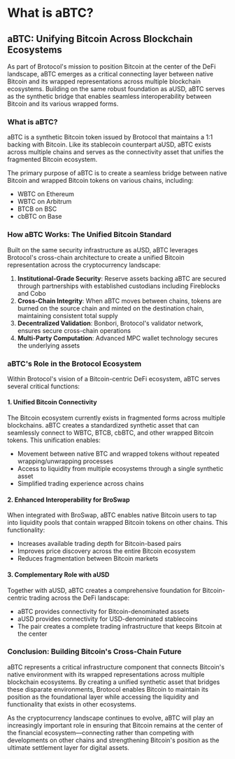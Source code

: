 # What is aBTC?

## aBTC: Unifying Bitcoin Across Blockchain Ecosystems

As part of Brotocol's mission to position Bitcoin at the center of the DeFi landscape, aBTC emerges as a critical connecting layer between native Bitcoin and its wrapped representations across multiple blockchain ecosystems. Building on the same robust foundation as aUSD, aBTC serves as the synthetic bridge that enables seamless interoperability between Bitcoin and its various wrapped forms.

### What is aBTC?

aBTC is a synthetic Bitcoin token issued by Brotocol that maintains a 1:1 backing with Bitcoin. Like its stablecoin counterpart aUSD, aBTC exists across multiple chains and serves as the connectivity asset that unifies the fragmented Bitcoin ecosystem.

The primary purpose of aBTC is to create a seamless bridge between native Bitcoin and wrapped Bitcoin tokens on various chains, including:

* WBTC on Ethereum
* WBTC on Arbitrum
* BTCB on BSC
* cbBTC on Base

### How aBTC Works: The Unified Bitcoin Standard

Built on the same security infrastructure as aUSD, aBTC leverages Brotocol's cross-chain architecture to create a unified Bitcoin representation across the cryptocurrency landscape:

1. **Institutional-Grade Security**: Reserve assets backing aBTC are secured through partnerships with established custodians including Fireblocks and Cobo
2. **Cross-Chain Integrity**: When aBTC moves between chains, tokens are burned on the source chain and minted on the destination chain, maintaining consistent total supply
3. **Decentralized Validation**: Bonbori, Brotocol's validator network, ensures secure cross-chain operations
4. **Multi-Party Computation**: Advanced MPC wallet technology secures the underlying assets

### aBTC's Role in the Brotocol Ecosystem

Within Brotocol's vision of a Bitcoin-centric DeFi ecosystem, aBTC serves several critical functions:

#### 1. Unified Bitcoin Connectivity

The Bitcoin ecosystem currently exists in fragmented forms across multiple blockchains. aBTC creates a standardized synthetic asset that can seamlessly connect to WBTC, BTCB, cbBTC, and other wrapped Bitcoin tokens. This unification enables:

* Movement between native BTC and wrapped tokens without repeated wrapping/unwrapping processes
* Access to liquidity from multiple ecosystems through a single synthetic asset
* Simplified trading experience across chains

#### 2. Enhanced Interoperability for BroSwap

When integrated with BroSwap, aBTC enables native Bitcoin users to tap into liquidity pools that contain wrapped Bitcoin tokens on other chains. This functionality:

* Increases available trading depth for Bitcoin-based pairs
* Improves price discovery across the entire Bitcoin ecosystem
* Reduces fragmentation between Bitcoin markets

#### 3. Complementary Role with aUSD

Together with aUSD, aBTC creates a comprehensive foundation for Bitcoin-centric trading across the DeFi landscape:

* aBTC provides connectivity for Bitcoin-denominated assets
* aUSD provides connectivity for USD-denominated stablecoins
* The pair creates a complete trading infrastructure that keeps Bitcoin at the center

### Conclusion: Building Bitcoin's Cross-Chain Future

aBTC represents a critical infrastructure component that connects Bitcoin's native environment with its wrapped representations across multiple blockchain ecosystems. By creating a unified synthetic asset that bridges these disparate environments, Brotocol enables Bitcoin to maintain its position as the foundational layer while accessing the liquidity and functionality that exists in other ecosystems.

As the cryptocurrency landscape continues to evolve, aBTC will play an increasingly important role in ensuring that Bitcoin remains at the center of the financial ecosystem—connecting rather than competing with developments on other chains and strengthening Bitcoin's position as the ultimate settlement layer for digital assets.

